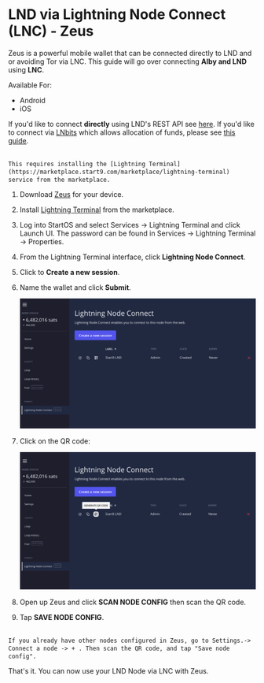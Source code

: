 # LND via Lightning Node Connect (LNC) - Zeus

Zeus is a powerful mobile wallet that can be connected directly to LND and or avoiding Tor via LNC. This guide will go over connecting **Alby and LND** using **LNC**. 

Available For:

- Android
- iOS

If you'd like to connect **directly** using LND's REST API see [here](./zeus.md). If you'd like to connect via [LNbits](https://marketplace.start9.com/marketplace/lnbits) which allows allocation of funds, please see [this guide](../lnbits.md).

```admonish note

This requires installing the [Lightning Terminal](https://marketplace.start9.com/marketplace/lightning-terminal) service from the marketplace.

```

1. Download [Zeus](https://zeusln.app/) for your device.

1. Install [Lightning Terminal](https://marketplace.start9.com/marketplace/lightning-terminal) from the marketplace.

1. Log into StartOS and select Services -> Lightning Terminal and click Launch UI. The password can be found in Services -> Lightning Terminal -> Properties.

1. From the Lightning Terminal interface, click **Lightning Node Connect**.

1. Click to **Create a new session**.

1. Name the wallet and click **Submit**.

    ![Connect Zeus via LNC](../assets/connect-lnc-zeus2.png)

1. Click on the QR code:

    ![Connect Zeus via LNC](../assets/connect-lnc-zeus3.png)

1. Open up Zeus and click **SCAN NODE CONFIG** then scan the QR code.

1. Tap **SAVE NODE CONFIG**.


```admonish tip

If you already have other nodes configured in Zeus, go to Settings.-> Connect a node -> + . Then scan the QR code, and tap "Save node config".

```

That's it. You can now use your LND Node via LNC with Zeus.
